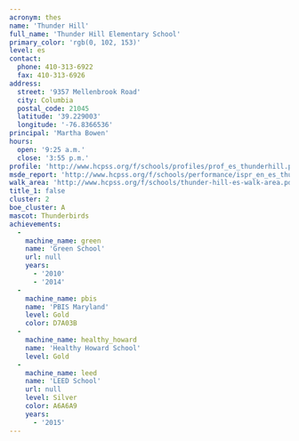 ```yaml
---
acronym: thes
name: 'Thunder Hill'
full_name: 'Thunder Hill Elementary School'
primary_color: 'rgb(0, 102, 153)'
level: es
contact:
  phone: 410-313-6922
  fax: 410-313-6926
address:
  street: '9357 Mellenbrook Road'
  city: Columbia
  postal_code: 21045
  latitude: '39.229003'
  longitude: '-76.8366536'
principal: 'Martha Bowen'
hours:
  open: '9:25 a.m.'
  close: '3:55 p.m.'
profile: 'http://www.hcpss.org/f/schools/profiles/prof_es_thunderhill.pdf'
msde_report: 'http://www.hcpss.org/f/schools/performance/ispr_en_es_thunderhill.pdf'
walk_area: 'http://www.hcpss.org/f/schools/thunder-hill-es-walk-area.pdf'
title_1: false
cluster: 2
boe_cluster: A
mascot: Thunderbirds
achievements:
  -
    machine_name: green
    name: 'Green School'
    url: null
    years:
      - '2010'
      - '2014'
  -
    machine_name: pbis
    name: 'PBIS Maryland'
    level: Gold
    color: D7A03B
  -
    machine_name: healthy_howard
    name: 'Healthy Howard School'
    level: Gold
  -
    machine_name: leed
    name: 'LEED School'
    url: null
    level: Silver
    color: A6A6A9
    years:
      - '2015'
---
```

